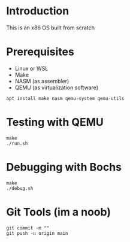# Introduction
This is an x86 OS built from scratch

# Prerequisites
- Linux or WSL
- Make
- NASM (as assembler)
- QEMU (as virtualization software)
```
apt install make nasm qemu-system qemu-utils
```
# Testing with QEMU
```
make
./run.sh
```

# Debugging with Bochs
```
make
./debug.sh
```

# Git Tools (im a noob)
```
git commit -m ""
git push -u origin main
```

